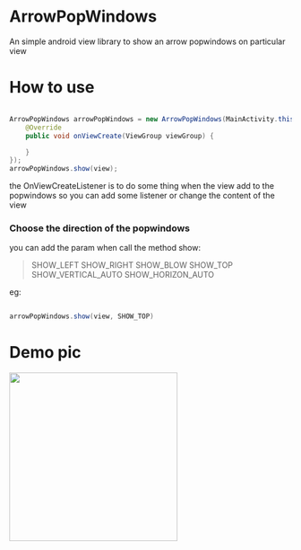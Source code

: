 # ArrowPopWindows

An simple android view library to show an arrow popwindows on particular view


# How to use

```java

ArrowPopWindows arrowPopWindows = new ArrowPopWindows(MainActivity.this, R.layout.layout, new ArrowPopWindows.OnViewCreateListener() {
    @Override
    public void onViewCreate(ViewGroup viewGroup) {

    }
});
arrowPopWindows.show(view);

```

the OnViewCreateListener is to do some thing when the view add to the popwindows
so you can add some listener or change the content of the view

### Choose the direction of the popwindows

you can add the param when call the method show:

>SHOW_LEFT
>SHOW_RIGHT
>SHOW_BLOW
>SHOW_TOP
>SHOW_VERTICAL_AUTO
>SHOW_HORIZON_AUTO

eg:

```java

arrowPopWindows.show(view, SHOW_TOP)

```

# Demo pic

<img src="https://github.com/Boelroy/ArrowPopupWindows/tree/master/screen/screen.png" width="300">